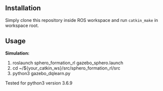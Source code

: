 
## Installation
Simply clone this repository inside ROS workspace and run `catkin_make` in workspace root.


## Usage
**Simulation:**
1. roslaunch sphero_formation_rl gazebo_sphero.launch
2. cd ~/${your_catkin_ws}/src/sphero_formation_rl/src
3. python3 gazebo_dqlearn.py


Tested for python3 version 3.6.9

